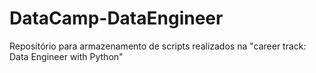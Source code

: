 # DataCamp-DataEngineer
Repositório para armazenamento de scripts realizados na "career track: Data Engineer with Python" 
